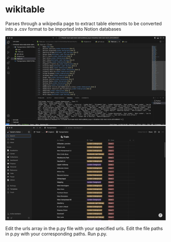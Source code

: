 # wikitable
Parses through a wikipedia page to extract table elements to be converted into a .csv format to be imported into Notion databases

![alt text](1.png "Title")
![alt text](2.png "Title")

Edit the urls array in the p.py file with your specified urls. Edit the file paths in p.py with your corresponding paths. Run p.py.
